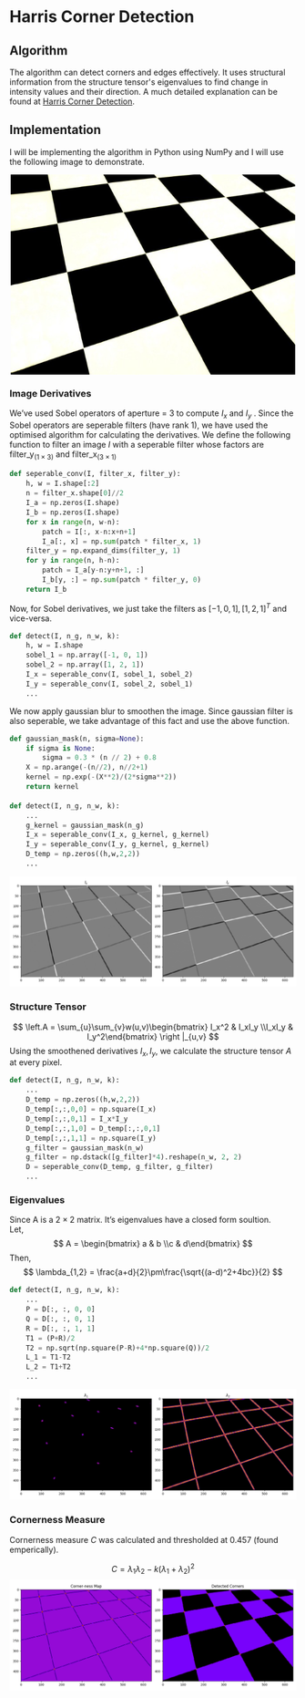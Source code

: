 # Harris Corner Detection

## Algorithm
The algorithm can detect corners and edges effectively. It uses structural information from the structure tensor's eigenvalues to find change in intensity values and their direction. A much detailed explanation can be found at [Harris Corner Detection](https://www.wikiwand.com/en/Harris_Corner_Detector).

## Implementation

I will be implementing the algorithm in Python using NumPy and I will use the following image to demonstrate.
<div align='center'>
   <img src="imgs/chess.png" alt="Test Image" align='center' width="500"/>
</div>

### Image Derivatives
We’ve used Sobel operators of aperture = 3 to compute $I_x$ and $I_y$ . Since the Sobel operators are seperable filters (have rank 1), we have used the optimised algorithm for calculating the derivatives. We define the following function to filter an image $I$ with a seperable filter whose factors are filter_y$_{(1×3)}$ and filter_x$_{(3×1)}$

```python
def seperable_conv(I, filter_x, filter_y):
    h, w = I.shape[:2]
    n = filter_x.shape[0]//2
    I_a = np.zeros(I.shape)
    I_b = np.zeros(I.shape)
    for x in range(n, w-n):
        patch = I[:, x-n:x+n+1]
        I_a[:, x] = np.sum(patch * filter_x, 1)
    filter_y = np.expand_dims(filter_y, 1)
    for y in range(n, h-n):
        patch = I_a[y-n:y+n+1, :]
        I_b[y, :] = np.sum(patch * filter_y, 0)
    return I_b
```

Now, for Sobel derivatives, we just take the filters as $[−1, 0, 1] , [1, 2, 1]^T$ and vice-versa.

```python
def detect(I, n_g, n_w, k):
    h, w = I.shape
    sobel_1 = np.array([-1, 0, 1])
    sobel_2 = np.array([1, 2, 1])
    I_x = seperable_conv(I, sobel_1, sobel_2)
    I_y = seperable_conv(I, sobel_2, sobel_1)
    ...
```
We now apply gaussian blur to smoothen the image. Since gaussian filter is  also seperable, we take advantage of this fact and use the above function.

```python
def gaussian_mask(n, sigma=None):
    if sigma is None:
        sigma = 0.3 * (n // 2) + 0.8
    X = np.arange(-(n//2), n//2+1)
    kernel = np.exp(-(X**2)/(2*sigma**2))
    return kernel

def detect(I, n_g, n_w, k):
    ...
    g_kernel = gaussian_mask(n_g)
    I_x = seperable_conv(I_x, g_kernel, g_kernel)
    I_y = seperable_conv(I_y, g_kernel, g_kernel)
    D_temp = np.zeros((h,w,2,2))
    ...
```
![Derivatives](imgs/1.png)

### Structure Tensor

$$ 
    \left.A = \sum_{u}\sum_{v}w(u,v)\begin{bmatrix} I_x^2 & I_xI_y \\I_xI_y & I_y^2\end{bmatrix} \right |_{u,v}
$$
Using the smoothened derivatives $I_x, I_y$, we calculate the structure tensor $A$ at every pixel.

```python
def detect(I, n_g, n_w, k):
    ...
    D_temp = np.zeros((h,w,2,2))
    D_temp[:,:,0,0] = np.square(I_x)
    D_temp[:,:,0,1] = I_x*I_y
    D_temp[:,:,1,0] = D_temp[:,:,0,1]
    D_temp[:,:,1,1] = np.square(I_y)
    g_filter = gaussian_mask(n_w)
    g_filter = np.dstack([g_filter]*4).reshape(n_w, 2, 2)
    D = seperable_conv(D_temp, g_filter, g_filter)
    ...
```
### Eigenvalues
Since A is a $2×2$ matrix. It’s eigenvalues have a closed form soultion.\
Let,
$$
    A = \begin{bmatrix} a & b \\c & d\end{bmatrix}
$$
Then,
$$
    \lambda_{1,2} =  \frac{a+d}{2}\pm\frac{\sqrt{(a-d)^2+4bc}}{2}
$$

```python
def detect(I, n_g, n_w, k):
    ...
    P = D[:, :, 0, 0]
    Q = D[:, :, 0, 1]
    R = D[:, :, 1, 1]
    T1 = (P+R)/2
    T2 = np.sqrt(np.square(P-R)+4*np.square(Q))/2
    L_1 = T1-T2
    L_2 = T1+T2
    ...
```
![](imgs/2.png)
### Cornerness Measure

Cornerness measure $C$ was calculated and thresholded at $0.457$ (found emperically).

$$
    C = \lambda_1\lambda_2-k(\lambda_1+\lambda_2)^2
$$
![](imgs/3.png)